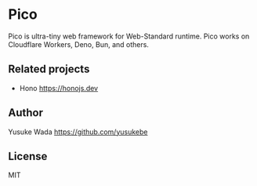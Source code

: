 # Pico

Pico is ultra-tiny web framework for Web-Standard runtime.
Pico works on Cloudflare Workers, Deno, Bun, and others.

## Related projects

* Hono <https://honojs.dev>

## Author

Yusuke Wada <https://github.com/yusukebe>

## License

MIT
